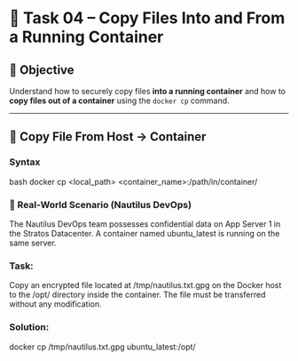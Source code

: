# 📝 Task 04 – Copy Files Into and From a Running Container

## 📌 Objective
Understand how to securely copy files **into a running container** and how to **copy files out of a container** using the `docker cp` command.

---

## 🔹 Copy File From Host → Container

### Syntax 
bash
docker cp <local_path> <container_name>:/path/in/container/ 

### 📂 Real-World Scenario (Nautilus DevOps)

The Nautilus DevOps team possesses confidential data on App Server 1 in the Stratos Datacenter.
A container named ubuntu_latest is running on the same server.

### Task:
Copy an encrypted file located at /tmp/nautilus.txt.gpg on the Docker host to the /opt/ directory inside the container. The file must be transferred without any modification.

### Solution:

docker cp /tmp/nautilus.txt.gpg ubuntu_latest:/opt/



